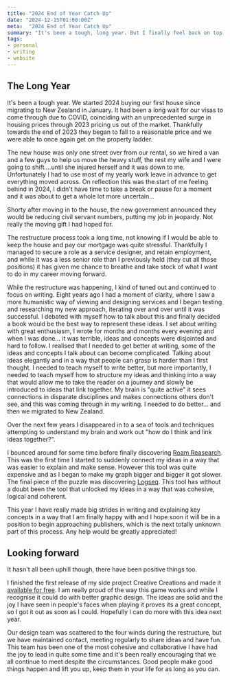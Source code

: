 ```yaml
---
title: "2024 End of Year Catch Up"
date: "2024-12-15T01:00:00Z"
meta:  "2024 End of Year Catch Up"
summary: "It's been a tough, long year. But I finally feel back on top of things"
tags:
- personal
- writing
- website
---
```

## The Long Year

It's been a tough year. We started 2024 buying our first house since migrating to New Zealand in January. It had been a long wait for our visas to come through due to COVID, coinciding with an unprecedented surge in housing prices through 2023 pricing us out of the market. Thankfully towards the end of 2023 they began to fall to a reasonable price and we were able to once again get on the property ladder.

The new house was only one street over from our rental, so we hired a van and a few guys to help us move the heavy stuff, the rest my wife and I were going to shift....until she injured herself and it was down to me. Unfortunately I had to use most of my yearly work leave in advance to get everything moved across. On reflection this was the start of me feeling behind in 2024, I didn't have time to take a break or pause for a moment and it was about to get a whole lot more uncertain...

Shorty after moving in to the house, the new government announced they would be reducing civil servant numbers, putting my job in jeopardy. Not really the moving gift I had hoped for.

The restructure process took a long time, not knowing if I would be able to keep the house and pay our mortgage was quite stressful. Thankfully I managed to secure a role as a service designer, and retain employment, and while it was a less senior role than I previously held (they cut all those positions) it has given me chance to breathe and take stock of what I want to do in my career moving forward.

While the restructure was happening, I kind of tuned out and continued to focus on writing. Eight years ago I had a moment of clarity, where I saw a more humanistic way of viewing and designing services and I began testing and researching my new approach, iterating over and over until it was successful. I debated with myself how to talk about this and finally decided a book would be the best way to represent these ideas. I set about writing with great enthusiasm, I wrote for months and months every evening and when I was done... it was terrible, ideas and concepts were disjointed and hard to follow. I realised that I needed to get better at writing, some of the ideas and concepts I talk about can become complicated. Talking about ideas elegantly and in a way that people can grasp is harder than I first thought. I needed to teach myself to write better, but more importantly, I needed to teach myself how to structure my ideas and thinking into a way that would allow me to take the reader on a journey and slowly be introduced to ideas that link together. My brain is "quite active" it sees connections in disparate disciplines and makes connections others don't see, and this was coming through in my writing. I needed to do better... and then we migrated to New Zealand.

Over the next few years I disappeared in to a sea of tools and techniques attempting to understand my brain and work out "how do I think and link ideas together?". 

I bounced around for some time before finally discovering [Roam Reasearch](https://roamresearch.com). This was the first time I started to suddenly connect my ideas in a way that was easier to explain and make sense. However this tool was quite expensive and as I began to make my graph bigger and bigger it got slower. The final piece of the puzzle was discovering [Logseq](https://logseq.com). This tool has without a doubt been the tool that unlocked my ideas in a way that was cohesive, logical and coherent.

This year I have really made big strides in writing and explaining key concepts in a way that I am finally happy with and I hope soon it will be in a position to begin approaching publishers, which is the next totally unknown part of this process. Any help would be greatly appreciated!

## Looking forward

It hasn't all been uphill though, there have been positive things too.

I finished the first release of my side project Creative Creations and made it [available for free](https://vincentp.me/articles/creative-creations/). I am really proud of the way this game works and while I recognise it could do with better graphic design. The ideas are solid and the joy I have seen in people's faces when playing it proves its a great concept, so I got it out as soon as I could. Hopefully I can do more with this idea next year.

Our design team was scattered to the four winds during the restructure, but we have maintained contact, meeting regularly to share ideas and have fun. This team has been one of the most cohesive and collaborative I have had the joy to lead in quite some time and it's been really encouraging that we all continue to meet despite the circumstances. Good people make good things happen and lift you up, keep them in your life for as long as you can.